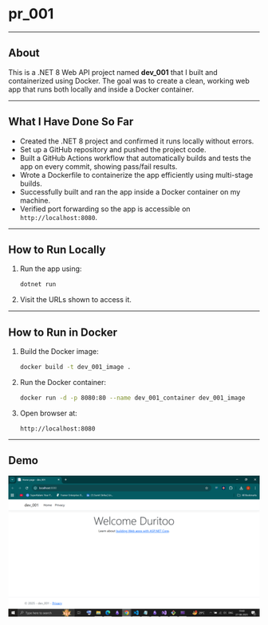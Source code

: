 # pr_001



***



## About

This is a .NET 8 Web API project named **dev_001** that I built and containerized using Docker. The goal was to create a clean, working web app that runs both locally and inside a Docker container.

***

## What I Have Done So Far

- Created the .NET 8 project and confirmed it runs locally without errors.
- Set up a GitHub repository and pushed the project code.
- Built a GitHub Actions workflow that automatically builds and tests the app on every commit, showing pass/fail results.
- Wrote a Dockerfile to containerize the app efficiently using multi-stage builds.
- Successfully built and ran the app inside a Docker container on my machine.
- Verified port forwarding so the app is accessible on `http://localhost:8080`.

***

## How to Run Locally

1. Run the app using:

   ```bash
   dotnet run
   ```

2. Visit the URLs shown to access it.

***

## How to Run in Docker

1. Build the Docker image:

   ```bash
   docker build -t dev_001_image .
   ```

2. Run the Docker container:

   ```bash
   docker run -d -p 8080:80 --name dev_001_container dev_001_image
   ```

3. Open  browser at:

   ```
   http://localhost:8080
   ```

***
## Demo

![App Running in Docker](wwwroot/screenshots/docker_run.png)
